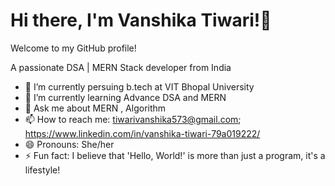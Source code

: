 # Hi there, I'm Vanshika Tiwari!👋 
Welcome to my GitHub profile!

A passionate DSA | MERN Stack developer from India

- 🔭 I’m currently persuing b.tech at VIT Bhopal University
- 🌱 I’m currently learning Advance DSA and MERN
- 💬 Ask me about MERN , Algorithm
- 📫 How to reach me: tiwarivanshika573@gmail.com; https://www.linkedin.com/in/vanshika-tiwari-79a019222/
- 😄 Pronouns: She/her
- ⚡ Fun fact: I believe that 'Hello, World!' is more than just a program, it's a lifestyle!

